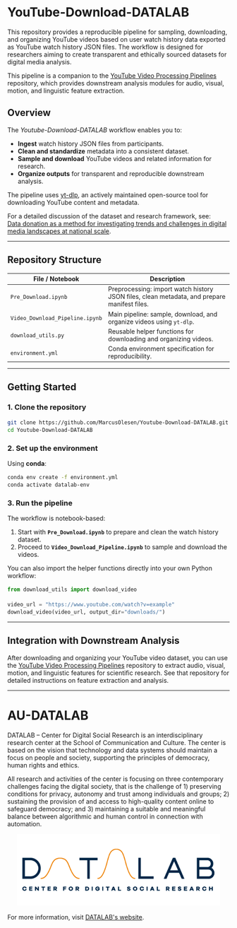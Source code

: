 # YouTube-Download-DATALAB

This repository provides a reproducible pipeline for sampling, downloading, and organizing YouTube videos based on user watch history data exported as YouTube watch history JSON files. The workflow is designed for researchers aiming to create transparent and ethically sourced datasets for digital media analysis.

This pipeline is a companion to the [YouTube Video Processing Pipelines](https://github.com/AU-DATALAB/YouTube-Video-Processing-Pipelines) repository, which provides downstream analysis modules for audio, visual, motion, and linguistic feature extraction.

## Overview

The *Youtube-Download-DATALAB* workflow enables you to:

- **Ingest** watch history JSON files from participants.
- **Clean and standardize** metadata into a consistent dataset.
- **Sample and download** YouTube videos and related information for research.
- **Organize outputs** for transparent and reproducible downstream analysis.

The pipeline uses [yt-dlp](https://github.com/yt-dlp/yt-dlp), an actively maintained open-source tool for downloading YouTube content and metadata.

For a detailed discussion of the dataset and research framework, see:  
[Data donation as a method for investigating trends and challenges in digital media landscapes at national scale](https://norden.diva-portal.org/smash/record.jsf?pid=diva2%3A1954799&dswid=737).

---

## Repository Structure

| File / Notebook                 | Description                                                                                 |
| ------------------------------- | ------------------------------------------------------------------------------------------- |
| `Pre_Download.ipynb`            | Preprocessing: import watch history JSON files, clean metadata, and prepare manifest files. |
| `Video_Download_Pipeline.ipynb` | Main pipeline: sample, download, and organize videos using `yt-dlp`.                        |
| `download_utils.py`             | Reusable helper functions for downloading and organizing videos.                            |
| `environment.yml`               | Conda environment specification for reproducibility.                                        |

---

## Getting Started

### 1. Clone the repository

```bash
git clone https://github.com/MarcusOlesen/Youtube-Download-DATALAB.git
cd Youtube-Download-DATALAB
```

### 2. Set up the environment

Using **conda**:

```bash
conda env create -f environment.yml
conda activate datalab-env
```

### 3. Run the pipeline

The workflow is notebook-based:

1. Start with **`Pre_Download.ipynb`** to prepare and clean the watch history dataset.
2. Proceed to **`Video_Download_Pipeline.ipynb`** to sample and download the videos.

You can also import the helper functions directly into your own Python workflow:

```python
from download_utils import download_video

video_url = "https://www.youtube.com/watch?v=example"
download_video(video_url, output_dir="downloads/")
```

---

## Integration with Downstream Analysis

After downloading and organizing your YouTube video dataset, you can use the [YouTube Video Processing Pipelines](https://github.com/AU-DATALAB/YouTube-Video-Processing-Pipelines) repository to extract audio, visual, motion, and linguistic features for scientific research. See that repository for detailed instructions on feature extraction and analysis.

---

# AU-DATALAB

DATALAB – Center for Digital Social Research is an interdisciplinary research center at the School of Communication and Culture. The center is based on the vision that technology and data systems should maintain a focus on people and society, supporting the principles of democracy, human rights and ethics.


All research and activities of the center is focusing on three contemporary challenges facing the digital society, that is the challenge of 1) preserving conditions for privacy, autonomy and trust among individuals and groups; 2) sustaining the provision of and access to high-quality content online to safeguard democracy; and 3) maintaining a suitable and meaningful balance between algorithmic and human control in connection with automation.

<p align="center">
  <img width="460" src="https://github.com/AU-DATALAB/AU-DATALAB/blob/main/images/Datalab_logo_blue_transparent.png">
</p>

For more information, visit [DATALAB's website](https://datalab.au.dk/).



